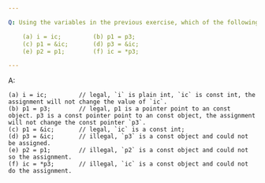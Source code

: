 ```yaml
---

Q: Using the variables in the previous exercise, which of the following assignments are legal? Explain why.

    (a) i = ic;         (b) p1 = p3;
    (c) p1 = &ic;       (d) p3 = &ic;
    (e) p2 = p1;        (f) ic = *p3;

---
```


A: 

    (a) i = ic;         // legal, `i` is plain int, `ic` is const int, the assignment will not change the value of `ic`.
    (b) p1 = p3;        // legal, p1 is a pointer point to an const object. p3 is a const pointer point to an const object, the assignment will not change the const pointer `p3`.
    (c) p1 = &ic;       // legal, `ic` is a const int;
    (d) p3 = &ic;       // illegal, `p3` is a const object and could not be assigned.
    (e) p2 = p1;        // illegal, `p2` is a const object and could not so the assignment.
    (f) ic = *p3;       // illegal, `ic` is a const object and could not do the assignment.